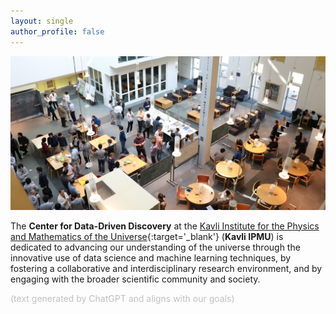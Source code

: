 ```yaml
---
layout: single
author_profile: false
---
```



![Tea](/_images/tea_time.jpeg)

The **Center for Data-Driven Discovery** at the [Kavli Institute for the Physics and Mathematics of the Universe](https://www.ipmu.jp/){:target='_blank'} (**Kavli IPMU**) is dedicated to advancing our understanding of the universe through the innovative use of data science and machine learning techniques, by fostering a collaborative and interdisciplinary research environment, and by engaging with the broader scientific community and society. 


<span style="color:silver">(text generated by ChatGPT and aligns with our goals)</span>
